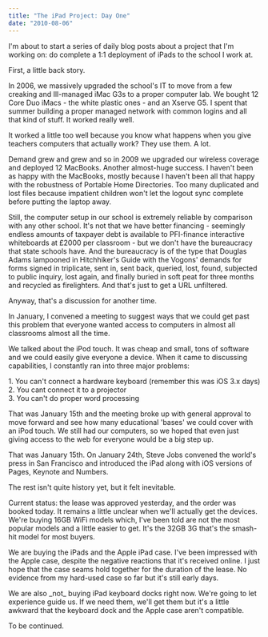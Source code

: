 ```yaml
---
title: "The iPad Project: Day One"
date: "2010-08-06"
---
```


I'm about to start a series of daily blog posts about a project that I'm working on: do complete a 1:1 deployment of iPads to the school I work at.

First, a little back story.

In 2006, we massively upgraded the school's IT to move from a few creaking and Ill-managed iMac G3s to a proper computer lab. We bought 12 Core Duo iMacs - the white plastic ones - and an Xserve G5. I spent that summer building a proper managed network with common logins and all that kind of stuff. It worked really well.

It worked a little too well because you know what happens when you give teachers computers that actually work? They use them. A lot.

Demand grew and grew and so in 2009 we upgraded our wireless coverage and deployed 12 MacBooks. Another almost-huge success. I haven't been as happy with the MacBooks, mostly because I haven't been all that happy with the robustness of Portable Home Directories. Too many duplicated and lost files because impatient children won't let the logout sync complete before putting the laptop away.

Still, the computer setup in our school is extremely reliable by comparison with any other school. It's not that we have better financing - seemingly endless amounts of taxpayer debt is available to PFI-finance interactive whiteboards at £2000 per classroom - but we don't have the bureaucracy that state schools have. And the bureaucracy is of the type that Douglas Adams lampooned in Hitchhiker's Guide with the Vogons' demands for forms signed in triplicate, sent in, sent back, queried, lost, found, subjected to public inquiry, lost again, and finally buried in soft peat for three months and recycled as firelighters. And that's just to get a URL unfiltered.

Anyway, that's a discussion for another time.

In January, I convened a meeting to suggest ways that we could get past this problem that everyone wanted access to computers in almost all classrooms almost all the time.

We talked about the iPod touch. It was cheap and small, tons of software and we could easily give everyone a device. When it came to discussing capabilities, I constantly ran into three major problems:

1\. You can't connect a hardware keyboard (remember this was iOS 3.x days)  
2\. You cant connect it to a projector  
3\. You can't do proper word processing

That was January 15th and the meeting broke up with general approval to move forward and see how many educational 'bases' we could cover with an iPod touch. We still had our computers, so we hoped that even just giving access to the web for everyone would be a big step up.

That was January 15th. On January 24th, Steve Jobs convened the world's press in San Francisco and introduced the iPad along with iOS versions of Pages, Keynote and Numbers.

The rest isn't quite history yet, but it felt inevitable.

Current status: the lease was approved yesterday, and the order was booked today. It remains a little unclear when we'll actually get the devices. We're buying 16GB WiFi models which, I've been told are not the most popular models and a little easier to get. It's the 32GB 3G that's the smash-hit model for most buyers.

We are buying the iPads and the Apple iPad case. I've been impressed with the Apple case, despite the negative reactions that it's received online. I just hope that the case seams hold together for the duration of the lease. No evidence from my hard-used case so far but it's still early days.

We are also \_not\_ buying iPad keyboard docks right now. We're going to let experience guide us. If we need them, we'll get them but it's a little awkward that the keyboard dock and the Apple case aren't compatible.

To be continued.
